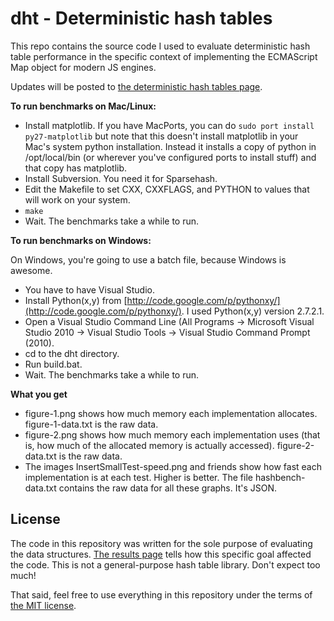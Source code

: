 dht - Deterministic hash tables
===============================

This repo contains the source code I used to evaluate deterministic hash table performance in the specific context of implementing the ECMAScript Map object for modern JS engines.

Updates will be posted to [the deterministic hash tables page](https://wiki.mozilla.org/User:Jorend/Deterministic_hash_tables).

**To run benchmarks on Mac/Linux:**

* Install matplotlib. If you have MacPorts, you can do `sudo port install py27-matplotlib` but note that this doesn't install matplotlib in your Mac's system python installation. Instead it installs a copy of python in /opt/local/bin (or wherever you've configured ports to install stuff) and that copy has matplotlib.
* Install Subversion. You need it for Sparsehash.
* Edit the Makefile to set CXX, CXXFLAGS, and PYTHON to values that will work on your system.
* `make`
* Wait. The benchmarks take a while to run.

**To run benchmarks on Windows:**

On Windows, you're going to use a batch file, because Windows is awesome.

* You have to have Visual Studio.
* Install Python(x,y) from [http://code.google.com/p/pythonxy/](http://code.google.com/p/pythonxy/). I used Python(x,y) version 2.7.2.1.
* Open a Visual Studio Command Line (All Programs &rarr; Microsoft Visual Studio 2010 &rarr; Visual Studio Tools &rarr; Visual Studio Command Prompt (2010).
* cd to the dht directory.
* Run build.bat.
* Wait. The benchmarks take a while to run.

**What you get**

* figure-1.png shows how much memory each implementation allocates. figure-1-data.txt is the raw data.
* figure-2.png shows how much memory each implementation uses (that is, how much of the allocated memory is actually accessed). figure-2-data.txt is the raw data.
* The images InsertSmallTest-speed.png and friends show how fast each implementation is at each test. Higher is better. The file hashbench-data.txt contains the raw data for all these graphs. It's JSON.


## License

The code in this repository was written for the sole purpose of evaluating the data structures.
[The results page](https://wiki.mozilla.org/User:Jorend/Deterministic_hash_tables)
tells how this specific goal affected the code.
This is not a general-purpose hash table library. Don't expect too much!

That said, feel free to use everything in this repository under the terms of
[the MIT license](http://opensource.org/licenses/MIT).
